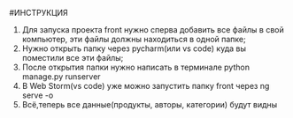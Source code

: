 #ИНСТРУКЦИЯ
1) Для запуска проекта front нужно сперва добавить все файлы в свой компьютер, эти файлы должны находиться в одной папке;
2) Нужно открыть папку через pycharm(или vs code) куда вы поместили все эти файлы;
3) После открытия папки нужно написать в терминале python manage.py runserver
4) В Web Storm(vs code) уже можно запустить папку front через ng serve -o
5) Всё,теперь все данные(продукты, авторы, категории) будут видны
